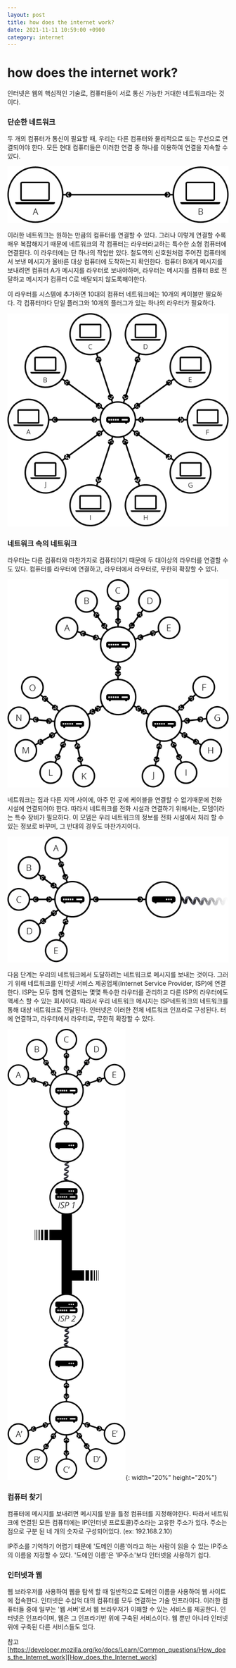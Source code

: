 ```yaml
---
layout: post
title: how does the internet work?
date: 2021-11-11 10:59:00 +0900
category: internet
---
```

# how does the internet work?

인터넷은 웹의 핵심적인 기술로, 컴퓨터들이 서로 통신 가능한 거대한 네트워크라는 것이다.

### 단순한 네트워크
두 개의 컴퓨터가 통신이 필요할 때, 우리는 다른 컴퓨터와 물리적으로 또는 무선으로 연결되어야 한다. 모든 현대 컴퓨터들은 이러한 연결 중 하나를 이용하여 연결을 지속할 수 있다.

![alt text](/public/img/internet-schema-1.png)

이러한 네트워크는 원하는 만큼의 컴퓨터를 연결할 수 있다. 그러나 이렇게 연결할 수록 매우 복잡해지기 때문에 네트워크의 각 컴퓨터는 라우터라고하는 특수한 소형 컴퓨터에 연결된다. 이 라우터에는 단 하나의 작업만 있다. 철도역의 신호원처럼 주어진 컴퓨터에서 보낸 메시지가 올바른 대상 컴퓨터에 도착하는지 확인한다. 컴퓨터 B에게 메시지를 보내려면 컴퓨터 A가 메시지를 라우터로 보내야하며, 라우터는 메시지를 컴퓨터 B로 전달하고 메시지가 컴퓨터 C로 배달되지 않도록해야한다.

이 라우터를 시스템에 추가하면 10대의 컴퓨터 네트워크에는 10개의 케이블만 필요하다. 각 컴퓨터마다 단일 플러그와 10개의 플러그가 있는 하나의 라우터가 필요하다.

![alt text](/public/img/internet-schema-3.png)

### 네트워크 속의 네트워크
라우터는 다른 컴퓨터와 마찬가지로 컴퓨터이기 때문에 두 대이상의 라우터를 연결할 수도 있다.
컴퓨터를 라우터에 연결하고, 라우터에서 라우터로, 무한히 확장할 수 있다.

![alt text](/public/img/internet-schema-5.png)

 네트워크는 집과 다른 지역 사이에, 아주 먼 곳에 케이블을 연결할 수 없기때문에 전화 시설에 연결되어야 한다. 따라서 네트워크를 전화 시설과 연결하기 위해서는, 모뎀이라는 특수 장비가 필요하다. 
 이 모뎀은 우리 네트워크의 정보를 전화 시설에서 처리 할 수 있는 정보로 바꾸며, 그 반대의 경우도 마찬가지이다.

![alt text](/public/img/internet-schema-6.png)

다음 단계는 우리의 네트워크에서 도달하려는 네트워크로 메시지를 보내는 것이다. 그러기 위해 네트워크를 인터넷 서비스 제공업체(Internet Service Provider, ISP)에 연결한다. ISP는 모두 함께 연결되는 몇몇 특수한 라우터를 관리하고 다른 ISP의 라우터에도 액세스 할 수 있는 회사이다. 따라서 우리 네트워크 메시지는 ISP네트워크의 네트워크를 통해 대상 네트워크로 전달된다. 인터넷은 이러한 전체 네트워크 인프라로 구성된다.
터에 연결하고, 라우터에서 라우터로, 무한히 확장할 수 있다.

![alt text](/public/img/internet-schema-7.png){: width="20%" height="20%"}

### 컴퓨터 찾기
컴퓨터에 메시지를 보내려면 메시지를 받을 틀정 컴퓨터를 지정해야한다. 따라서 네트워크에 연결된 모든 컴퓨터에는 IP(인터넷 프로토콜)주소라는 고유한 주소가 있다. 주소는 점으로 구분 된 네 개의 숫자로 구성되어있다. (ex: 192.168.2.10)

IP주소를 기억하기 어렵기 때문에 '도메인 이름'이라고 하는 사람이 읽을 수 있는 IP주소의 이름을 지정할 수 있다. '도에인 이름'은 'IP주소'보다 인터넷을 사용하기 쉽다.

### 인터넷과 웹
웹 브라우저를 사용하여 웹을 탐색 할 때 일반적으로 도메인 이름을 사용하여 웹 사이트에 접속한다. 인터넷은 수십억 대의 컴퓨터를 모두 연결하는 기술 인프라이다. 이러한 컴퓨터들 중에 일부는 '웹 서버'로서 웹 브라우저가 이해할 수 있는 서비스를 제공한다. 인터넷은 인프라이며, 웹은 그 인프라기반 위에 구축된 서비스이다. 웹 뿐만 아니라 인터넷 위에 구축된 다른 서비스들도 있다.


참고 
[https://developer.mozilla.org/ko/docs/Learn/Common_questions/How_does_the_Internet_work][How_does_the_Internet_work]

[How_does_the_Internet_work]: https://developer.mozilla.org/ko/docs/Learn/Common_questions/How_does_the_Internet_work
